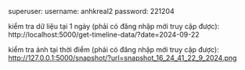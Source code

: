 superuser:
username: anhkreal2
password: 221204

kiểm tra dữ liệu tại 1 ngày (phải có đăng nhập mới truy cập được):
http://localhost:5000/get-timeline-data/?date=2024-09-22

kiểm tra ảnh tại thời điểm (phải có đăng nhập mới truy cập được):
http://127.0.0.1:5000/snapshot/?url=snapshot_16_24_41_22_9_2024.png